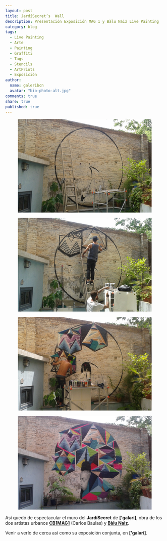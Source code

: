 ```yaml
---
layout: post
title: JardíSecret’s  Wall
description: Presentación Exposición MAG 1 y Bàlu Naiz Live Painting
category: blog
tags: 
  - Live Painting
  - Arte
  - Painting
  - Graffiti
  - Tags
  - Stencils
  - ArtPrints
  - Exposición
author: 
  name: galeribcn
  avatar: "bio-photo-alt.jpg"
comments: true
share: true
published: true
---
```


<div class="figure-group">
<figure>
	<a href="/images/1.jpg"><img src="/images/1.jpg" alt="Graffiti MAG 1 y Bàlu Naiz JardiSecret galeribcn"></a>
</figure>

<figure>
	<a href="/images/2.jpg"><img src="/images/2.jpg" alt="Graffiti MAG 1 y Bàlu Naiz JardiSecret galeribcn"></a>
</figure>

<figure>
	<a href="/images/3 (2).jpg"><img src="/images/3 (2).jpg" alt="Graffiti MAG 1 y Bàlu Naiz JardiSecret galeribcn"></a>
</figure>

<figure>
	<a href="/images/4.jpg"><img src="/images/4.jpg" alt="Graffiti MAG 1 y Bàlu Naiz JardiSecret galeribcn"></a>
</figure>
</div>


Así quedó de espectacular el muro del **JardíSecret** de **['galəri]**, obra de los dos artistas urbanos [**CB1MAG1**](http://www.galeribcn.com/articulos/Mag1.html "CB1MAG1") (Carlos Baulas) y [**Bàlu Naiz**](http://www.galeribcn.com/articulos/BaluNaiz.html "Bàlu Naiz"). 

Venir a verlo de cerca así como su exposición conjunta, en **['galəri]**.
